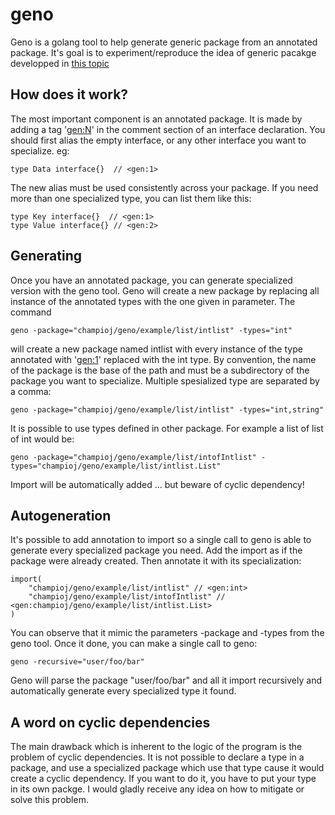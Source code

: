 geno
====

Geno is a golang tool to help generate generic package from an annotated package.
It's goal is to experiment/reproduce the idea of generic pacakge developped in [this topic](https://groups.google.com/forum/#!searchin/golang-nuts/generic/golang-nuts/7G2CrXNhDI0/C-bAdXdbe9kJ)

How does it work?
-----------------

The most important component is an annotated package. It is made by adding a tag '<gen:N>' in the comment section of an interface declaration. 
You should first alias the empty interface, or any other interface you want to specialize.
eg:

    type Data interface{}  // <gen:1>
  
The new alias must be used consistently across your package.
If you need more than one specialized type, you can list them like this:

    type Key interface{}  // <gen:1>
    type Value interface{} // <gen:2>
    
Generating
----------

Once you have an annotated package, you can generate specialized version with the geno tool.
Geno will create a new package by replacing all instance of the annotated types with the one given in parameter.
The command

    geno -package="champioj/geno/example/list/intlist" -types="int"
    
will create a new package named intlist with every instance of the type annotated with '<gen:1>' replaced with the int type. By convention, the name of the package is the base of the path and must be a subdirectory of the package you want to specialize.
Multiple spesialized type are separated by a comma:

    geno -package="champioj/geno/example/list/intlist" -types="int,string"
    
It is possible to use types defined in other package. For example a list of list of int would be:

    geno -package="champioj/geno/example/list/intofIntlist" -types="champioj/geno/example/list/intlist.List"
    
Import will be automatically added ... but beware of cyclic dependency!

Autogeneration
--------------

It's possible to add annotation to import so a single call to geno is able to generate every specialized package you need.
Add the import as if the package were already created. Then annotate it with its specialization:

    import(
        "champioj/geno/example/list/intlist" // <gen:int>
        "champioj/geno/example/list/intofIntlist" // <gen:champioj/geno/example/list/intlist.List>
    )
    
You can observe that it mimic the parameters -package and -types from the geno tool.
Once it done, you can make a single call to geno:

    geno -recursive="user/foo/bar"
    
Geno will parse the package "user/foo/bar" and all it import recursively and automatically generate every specialized type it found.

A word on cyclic dependencies
---------

The main drawback which is inherent to the logic of the program is the problem of cyclic dependencies.
It is not possible to declare a type in a package, and use a specialized package which use that type cause it would create a cyclic dependency. If you want to do it, you have to put your type in its own packge.
I would gladly receive any idea on how to mitigate or solve this problem.


